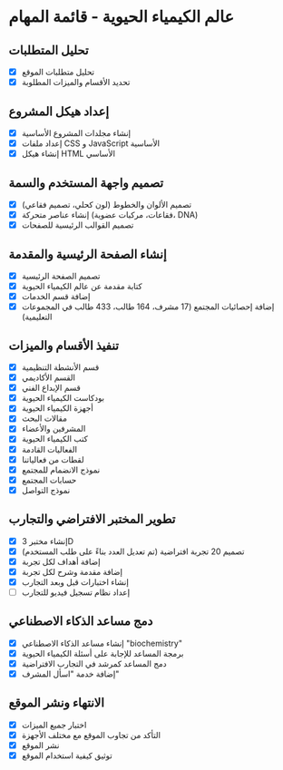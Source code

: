 # عالم الكيمياء الحيوية - قائمة المهام

## تحليل المتطلبات
- [x] تحليل متطلبات الموقع
- [x] تحديد الأقسام والميزات المطلوبة

## إعداد هيكل المشروع
- [x] إنشاء مجلدات المشروع الأساسية
- [x] إعداد ملفات CSS و JavaScript الأساسية
- [x] إنشاء هيكل HTML الأساسي

## تصميم واجهة المستخدم والسمة
- [x] تصميم الألوان والخطوط (لون كحلي، تصميم فقاعي)
- [x] إنشاء عناصر متحركة (فقاعات، مركبات عضوية، DNA)
- [x] تصميم القوالب الرئيسية للصفحات

## إنشاء الصفحة الرئيسية والمقدمة
- [x] تصميم الصفحة الرئيسية
- [x] كتابة مقدمة عن عالم الكيمياء الحيوية
- [x] إضافة قسم الخدمات
- [x] إضافة إحصائيات المجتمع (17 مشرف، 164 طالب، 433 طالب في المجموعات التعليمية)

## تنفيذ الأقسام والميزات
- [x] قسم الأنشطة التنظيمية
- [x] القسم الأكاديمي
- [x] قسم الإبداع الفني
- [x] بودكاست الكيمياء الحيوية
- [x] أجهزة الكيمياء الحيوية
- [x] مقالات البحث
- [x] المشرفين والأعضاء
- [x] كتب الكيمياء الحيوية
- [x] الفعاليات القادمة
- [x] لقطات من فعالياتنا
- [x] نموذج الانضمام للمجتمع
- [x] حسابات المجتمع
- [x] نموذج التواصل

## تطوير المختبر الافتراضي والتجارب
- [x] إنشاء مختبر 3D
- [x] تصميم 20 تجربة افتراضية (تم تعديل العدد بناءً على طلب المستخدم)
- [x] إضافة أهداف لكل تجربة
- [x] إضافة مقدمة وشرح لكل تجربة
- [x] إنشاء اختبارات قبل وبعد التجارب
- [ ] إعداد نظام تسجيل فيديو للتجارب

## دمج مساعد الذكاء الاصطناعي
- [x] إنشاء مساعد الذكاء الاصطناعي "biochemistry"
- [x] برمجة المساعد للإجابة على أسئلة الكيمياء الحيوية
- [x] دمج المساعد كمرشد في التجارب الافتراضية
- [x] إضافة خدمة "اسأل المشرف"

## الانتهاء ونشر الموقع
- [x] اختبار جميع الميزات
- [x] التأكد من تجاوب الموقع مع مختلف الأجهزة
- [x] نشر الموقع
- [x] توثيق كيفية استخدام الموقع

